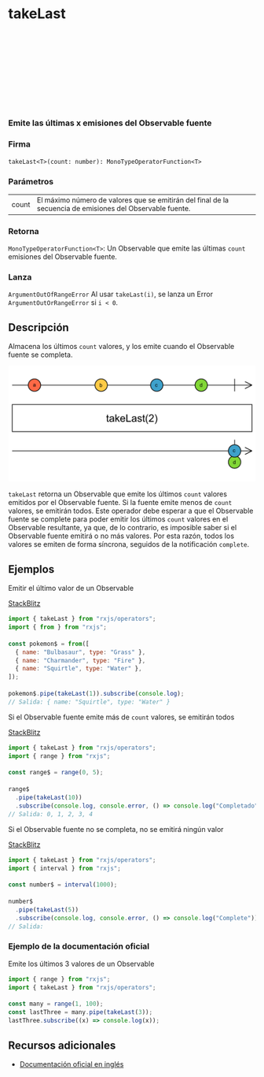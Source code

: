 <div class="page-heading">

# takeLast

<a target="_blank" href="https://github.com/ReactiveX/rxjs/blob/master/src/internal/operators/takeLast.ts">
<svg>
  <use xlink:href="/assets/icons/github.svg#github"></use>
</svg>
</a>
</div>

### Emite las últimas x emisiones del Observable fuente

### Firma

`takeLast<T>(count: number): MonoTypeOperatorFunction<T>`

### Parámetros

<table>
<tr><td>count</td><td>El máximo número de valores que se emitirán del final de la secuencia de emisiones del Observable fuente.</td></tr>
</table>

### Retorna

`MonoTypeOperatorFunction<T>`: Un Observable que emite las últimas `count` emisiones del Observable fuente.

### Lanza

`ArgumentOutOfRangeError` Al usar `takeLast(i)`, se lanza un Error `ArgumentOutOrRangeError` si `i < 0`.

## Descripción

Almacena los últimos `count` valores, y los emite cuando el Observable fuente se completa.

<img src="assets/images/marble-diagrams/filtering/takeLast.png" alt="Diagrama de canicas del operador takeLast">

`takeLast` retorna un Observable que emite los últimos `count` valores emitidos por el Observable fuente. Si la fuente emite menos de `count` valores, se emitirán todos. Este operador debe esperar a que el Observable fuente se complete para poder emitir los últimos `count` valores en el Observable resultante, ya que, de lo contrario, es imposible saber si el Observable fuente emitirá o no más valores. Por esta razón, todos los valores se emiten de forma síncrona, seguidos de la notificación `complete`.

## Ejemplos

Emitir el último valor de un Observable

[StackBlitz](https://stackblitz.com/edit/rxjs-takelast-1?file=index.ts)

```javascript
import { takeLast } from "rxjs/operators";
import { from } from "rxjs";

const pokemon$ = from([
  { name: "Bulbasaur", type: "Grass" },
  { name: "Charmander", type: "Fire" },
  { name: "Squirtle", type: "Water" },
]);

pokemon$.pipe(takeLast(1)).subscribe(console.log);
// Salida: { name: "Squirtle", type: "Water" }
```

Si el Observable fuente emite más de `count` valores, se emitirán todos

[StackBlitz](https://stackblitz.com/edit/rxjs-takelast-2?file=index.ts)

```javascript
import { takeLast } from "rxjs/operators";
import { range } from "rxjs";

const range$ = range(0, 5);

range$
  .pipe(takeLast(10))
  .subscribe(console.log, console.error, () => console.log("Completado"));
// Salida: 0, 1, 2, 3, 4
```

Si el Observable fuente no se completa, no se emitirá ningún valor

[StackBlitz](https://stackblitz.com/edit/rxjs-takelast-3?file=index.ts)

```javascript
import { takeLast } from "rxjs/operators";
import { interval } from "rxjs";

const number$ = interval(1000);

number$
  .pipe(takeLast(5))
  .subscribe(console.log, console.error, () => console.log("Complete"));
// Salida:
```

### Ejemplo de la documentación oficial

Emite los últimos 3 valores de un Observable

```javascript
import { range } from "rxjs";
import { takeLast } from "rxjs/operators";

const many = range(1, 100);
const lastThree = many.pipe(takeLast(3));
lastThree.subscribe((x) => console.log(x));
```

## Recursos adicionales

- [Documentación oficial en inglés](https://rxjs-dev.firebaseapp.com/api/operators/takeLast)

